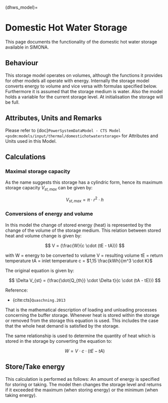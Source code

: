 (dhws_model)=
# Domestic Hot Water Storage
This page documents the functionality of the domestic hot water storage available in SIMONA.

## Behaviour
This storage model operates on volumes, although the functions it provides for other models all operate with energy. Internally the storage model converts energy to volume and vice versa with formulas specified below. Furthermore it is assumed that the storage medium is water. Also the model holds a variable for the current storage level. At initialisation the storage will be full.

## Attributes, Units and Remarks

Please refer to  {doc}`PowerSystemDataModel - CTS Model <psdm:models/input/thermal/domestichotwaterstorage>` for Attributes and Units used in this Model.

## Calculations
### Maximal storage capacity
As the name suggests this storage has a cylindric form, hence its maximum storage capacity $V_{st, max}$ can be given by:

$$
V_{st, max} = \pi \cdot r^2 \cdot h
$$

### Conversions of energy and volume

In this model the change of stored energy (heat) is represented by the change of the volume of the storage medium. This relation between stored heat and volume change is given by:

$$
V = (\frac{W}{c \cdot (tE - tA)})
$$

with
W = energy to be converted to volume
V = resulting volume
tE = return temperature
tA = inlet temperature
c = $1,15 \frac{kWh}{m^3 \cdot K}$

The original equation is given by:

$$
\Delta V_{st} = (\frac{\dot{Q_{th}} \cdot \Delta t}{c \cdot (tA - tE)})
$$

Reference:

* {cite:cts}`Quaschning.2013`


That is the mathematical description of loading and unloading processes concerning the buffer storage. Whenever heat is stored within the storage or removed from the storage this equation is used. This includes the case that the whole heat demand is satisfied by the storage.

The same relationship is used to determine the quantity of heat which is stored in the storage by converting the equation to:

$$
W = V \cdot c \cdot (tE - tA)
$$

## Store/Take energy

This calculation is performed as follows: An amount of energy is specified for storing or taking. The model then changes the storage level and returns if it exceeded the maximum (when storing energy) or the minimum (when taking energy).
